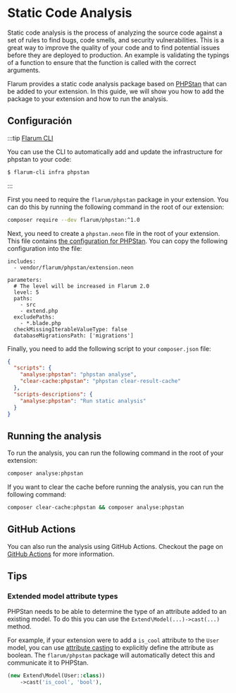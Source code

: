 # Static Code Analysis

Static code analysis is the process of analyzing the source code against a set of rules to find bugs, code smells, and security vulnerabilities. This is a great way to improve the quality of your code and to find potential issues before they are deployed to production. An example is validating the typings of a function to ensure that the function is called with the correct arguments.

Flarum provides a static code analysis package based on [PHPStan](https://phpstan.org/) that can be added to your extension. In this guide, we will show you how to add the package to your extension and how to run the analysis.

## Configuración

:::tip [Flarum CLI](https://github.com/flarum/cli)

You can use the CLI to automatically add and update the infrastructure for phpstan to your code:

```bash
$ flarum-cli infra phpstan
```

:::

First you need to require the `flarum/phpstan` package in your extension. You can do this by running the following command in the root of our extension:

```bash
composer require --dev flarum/phpstan:^1.0
```

Next, you need to create a `phpstan.neon` file in the root of your extension. This file contains [the configuration for PHPStan](https://phpstan.org/config-reference). You can copy the following configuration into the file:

```neon
includes:
  - vendor/flarum/phpstan/extension.neon

parameters:
  # The level will be increased in Flarum 2.0
  level: 5
  paths:
    - src
    - extend.php
  excludePaths:
    - *.blade.php
  checkMissingIterableValueType: false
  databaseMigrationsPath: ['migrations']
```

Finally, you need to add the following script to your `composer.json` file:

```json
{
  "scripts": {
    "analyse:phpstan": "phpstan analyse",
    "clear-cache:phpstan": "phpstan clear-result-cache"
  },
  "scripts-descriptions": {
    "analyse:phpstan": "Run static analysis"
  }
}
```

## Running the analysis

To run the analysis, you can run the following command in the root of your extension:

```bash
composer analyse:phpstan
```

If you want to clear the cache before running the analysis, you can run the following command:

```bash
composer clear-cache:phpstan && composer analyse:phpstan
```

## GitHub Actions

You can also run the analysis using GitHub Actions. Checkout the page on [GitHub Actions](github-actions.md) for more information.

## Tips

### Extended model attribute types

PHPStan needs to be able to determine the type of an attribute added to an existing model. To do this you can use the `Extend\Model(...)->cast(...)` method.

For example, if your extension were to add a `is_cool` attribute to the `User` model, you can use [attribute casting](https://laravel.com/docs/11.x/eloquent-mutators#attribute-casting) to explicitly define the attribute as boolean. The `flarum/phpstan` package will automatically detect this and communicate it to PHPStan.

```php
(new Extend\Model(User::class))
    ->cast('is_cool', 'bool'),
```
